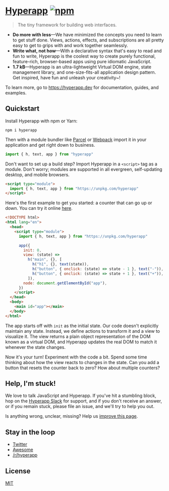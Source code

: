 # [Hyperapp](https://hyperapp.dev) [![npm](https://img.shields.io/npm/v/hyperapp.svg?label=&color=2a64e6)](https://github.com/jorgebucaran/hyperapp/releases/latest)

> The tiny framework for building web interfaces.

- **Do more with less**—We have minimized the concepts you need to learn to get stuff done. Views, actions, effects, and subscriptions are all pretty easy to get to grips with and work together seamlessly.
- **Write what, not how**—With a declarative syntax that's easy to read and fun to write, Hyperapp is the coolest way to create purely functional, feature-rich, browser-based apps using pure idiomatic JavaScript.
- **1.7 kB**—Hyperapp is an ultra-lightweight Virtual DOM engine, state management library, and one-size-fits-all application design pattern. Get inspired, have fun and unleash your creativity~!

To learn more, go to <https://hyperapp.dev> for documentation, guides, and examples.

## Quickstart

Install Hyperapp with npm or Yarn:

```console
npm i hyperapp
```

Then with a module bundler like [Parcel](https://parceljs.org) or [Webpack](https://webpack.js.org) import it in your application and get right down to business.

```js
import { h, text, app } from "hyperapp"
```

Don't want to set up a build step? Import Hyperapp in a `<script>` tag as a module. Don't worry; modules are supported in all evergreen, self-updating desktop, and mobile browsers.

```html
<script type="module">
  import { h, text, app } from "https://unpkg.com/hyperapp"
</script>
```

Here's the first example to get you started: a counter that can go up or down. You can try it online [here](https://codesandbox.io/s/hyperapp-playground-fwjlo).

```html
<!DOCTYPE html>
<html lang="en">
  <head>
    <script type="module">
      import { h, text, app } from "https://unpkg.com/hyperapp"

      app({
        init: 0,
        view: (state) =>
          h("main", {}, [
            h("h1", {}, text(state)),
            h("button", { onclick: (state) => state - 1 }, text("-")),
            h("button", { onclick: (state) => state + 1 }, text("+")),
          ]),
        node: document.getElementById("app"),
      })
    </script>
  </head>
  <body>
    <main id="app"></main>
  </body>
</html>
```

The app starts off with `init` as the initial state. Our code doesn't explicitly maintain any state. Instead, we define actions to transform it and a view to visualize it. The view returns a plain object representation of the DOM known as a virtual DOM, and Hyperapp updates the real DOM to match it whenever the state changes.

Now it's your turn! Experiment with the code a bit. Spend some time thinking about how the view reacts to changes in the state. Can you add a button that resets the counter back to zero? How about multiple counters?

## Help, I'm stuck!

We love to talk JavaScript and Hyperapp. If you've hit a stumbling block, hop on the [Hyperapp Slack](https://hyperappjs.herokuapp.com) for support, and if you don't receive an answer, or if you remain stuck, please file an issue, and we'll try to help you out.

Is anything wrong, unclear, missing? Help us [improve this page](https://github.com/jorgebucaran/hyperapp/fork).

## Stay in the loop

- [Twitter](https://twitter.com/hyperappjs)
- [Awesome](https://github.com/jorgebucaran/awesome-hyperapp)
- [/r/hyperapp](https://www.reddit.com/r/hyperapp)

## License

[MIT](LICENSE.md)
